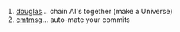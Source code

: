 1. [douglas](https://oldmill1.github.io/douglas/)... chain AI's together (make a Universe)
2. [cmtmsg](https://oldmill1.github.io/cmtmsg/)... auto-mate your commits


